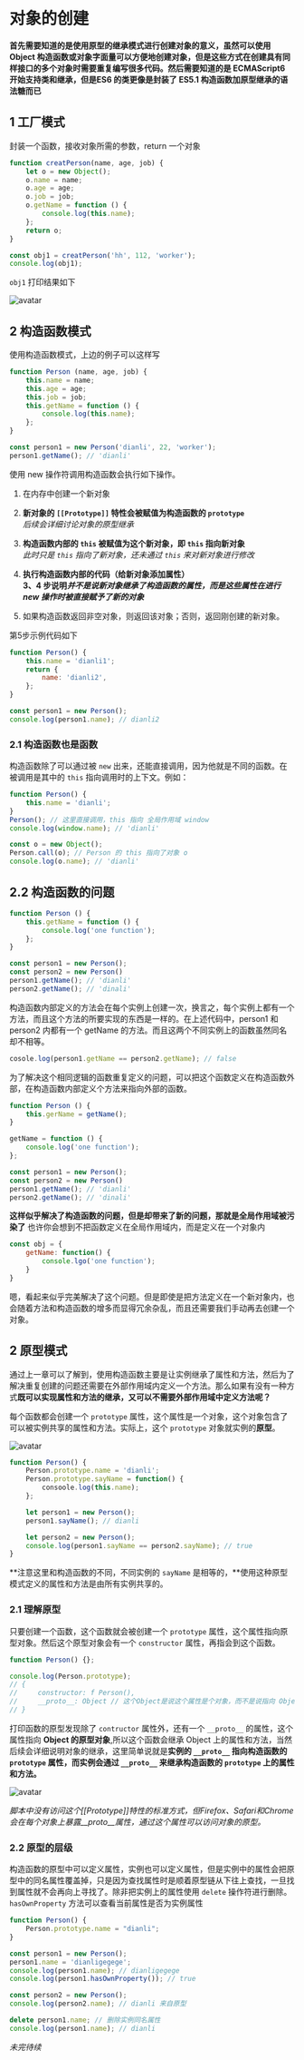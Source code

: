 # 对象的创建

**首先需要知道的是使用原型的继承模式进行创建对象的意义，虽然可以使用 Object 构造函数或对象字面量可以方便地创建对象，但是这些方式在创建具有同样接口的多个对象时需要重复编写很多代码。然后需要知道的是 ECMAScript6 开始支持类和继承，但是ES6 的类更像是封装了 ES5.1 构造函数加原型继承的语法糖而已**

## 1 工厂模式

封装一个函数，接收对象所需的参数，return 一个对象

```js
function creatPerson(name, age, job) {
    let o = new Object();
    o.name = name;
    o.age = age;
    o.job = job;
    o.getName = function () {
        console.log(this.name);
    };
    return o;
}

const obj1 = creatPerson('hh', 112, 'worker');
console.log(obj1);
```

`obj1` 打印结果如下

![avatar](../img/new/obj.png)

## 2 构造函数模式

使用构造函数模式，上边的例子可以这样写

```js
function Person (name, age, job) {
    this.name = name;
    this.age = age;
    this.job = job;
    this.getName = function () {
        console.log(this.name);
    };
}

const person1 = new Person('dianli', 22, 'worker');
person1.getName(); // 'dianli'
```

使用 new 操作符调用构造函数会执行如下操作。

1. 在内存中创建一个新对象

2. **新对象的 `[[Prototype]]` 特性会被赋值为构造函数的 `prototype`**<br>
    *后续会详细讨论对象的原型继承*

3. **构造函数内部的 `this` 被赋值为这个新对象，即 `this` 指向新对象**<br>
    *此时只是 `this` 指向了新对象，还未通过 `this` 来对新对象进行修改*

4. **执行构造函数内部的代码（给新对象添加属性）**<br>
    **3、4 步说明*并不是说新对象继承了构造函数的属性，而是这些属性在进行 new 操作时被直接赋予了新的对象***

5. 如果构造函数返回非空对象，则返回该对象；否则，返回刚创建的新对象。

第5步示例代码如下

```js
function Person() {
    this.name = 'dianli1';
    return {
        name: 'dianli2',
    };
}

const person1 = new Person();
console.log(person1.name); // dianli2
```

### 2.1 构造函数也是函数

构造函数除了可以通过被 `new` 出来，还能直接调用，因为他就是不同的函数。在被调用是其中的 `this` 指向调用时的上下文。例如：

```js
function Person() {
    this.name = 'dianli';
}
Person(); // 这里直接调用，this 指向 全局作用域 window
console.log(window.name); // 'dianli'

const o = new Object();
Person.call(o); // Person 的 this 指向了对象 o
console.log(o.name); // 'dianli'
```

## 2.2 构造函数的问题

```js
function Person () {
    this.getName = function () {
        console.log('one function');
    };
}

const person1 = new Person();
const person2 = new Person()
person1.getName(); // 'dianli'
person2.getName(); // 'dinali'
```

构造函数内部定义的方法会在每个实例上创建一次，换言之，每个实例上都有一个方法，而且这个方法的所要实现的东西是一样的。在上述代码中，person1 和 person2 内都有一个 getName 的方法。而且这两个不同实例上的函数虽然同名却不相等。

```js
cosole.log(person1.getName == person2.getName); // false
```

为了解决这个相同逻辑的函数重复定义的问题，可以把这个函数定义在构造函数外部，在构造函数内部定义个方法来指向外部的函数。

```js
function Person () {
    this.gerName = getName();
}

getName = function () {
    console.log('one function');
};

const person1 = new Person();
const person2 = new Person()
person1.getName(); // 'dianli'
person2.getName(); // 'dinali'
```

**这样似乎解决了构造函数的问题，但是却带来了新的问题，那就是全局作用域被污染了**
也许你会想到不把函数定义在全局作用域内，而是定义在一个对象内

```js
const obj = {
    getName: function() {
        console.lgo('one function');
    }
}
```

嗯，看起来似乎完美解决了这个问题。但是即使是把方法定义在一个新对象内，也会随着方法和构造函数的增多而显得冗余杂乱，而且还需要我们手动再去创建一个对象。

## 2 原型模式

通过上一章可以了解到，使用构造函数主要是让实例继承了属性和方法，然后为了解决重复创建的问题还需要在外部作用域内定义一个方法。那么如果有没有一种方式**既可以实现属性和方法的继承，又可以不需要外部作用域中定义方法呢？**

每个函数都会创建一个 `prototype` 属性，这个属性是一个对象，这个对象包含了可以被实例共享的属性和方法。实际上，这个 `prototype` 对象就实例的**原型**。

![avatar](../img/new/prototype1.png)

```js
function Person() {
    Person.prototype.name = 'dianli';
    Person.prototype.sayName = function() {
        consoole.log(this.name);
    };

    let person1 = new Person();
    person1.sayName(); // dianli

    let person2 = new Person();
    console.log(person1.sayName == person2.sayName); // true
}
```

**注意这里和构造函数的不同，不同实例的 `sayName` 是相等的，**使用这种原型模式定义的属性和方法是由所有实例共享的。

### 2.1 理解原型

只要创建一个函数，这个函数就会被创建一个 `prototype` 属性，这个属性指向原型对象。然后这个原型对象会有一个 `constructor` 属性，再指会到这个函数。

```js
function Person() {};

console.log(Person.prototype);
// {
//     constructor: f Person(),
//     __proto__: Object // 这个Object是说这个属性是个对象，而不是说指向 Object
// }
```

打印函数的原型发现除了 `contructor` 属性外，还有一个 `__proto__` 的属性，这个属性指向 **Object 的原型对象**,所以这个函数会继承 Object 上的属性和方法，当然后续会详细说明对象的继承，这里简单说就是**实例的 `__proto__` 指向构造函数的 `prototype` 属性，而实例会通过 `__proto__` 来继承构造函数的 `prototype` 上的属性和方法。**

![avatar](../img/new/prototype2.png)

*脚本中没有访问这个[[Prototype]]特性的标准方式，但Firefox、Safari和Chrome会在每个对象上暴露__proto__属性，通过这个属性可以访问对象的原型。*

### 2.2 原型的层级

构造函数的原型中可以定义属性，实例也可以定义属性，但是实例中的属性会把原型中的同名属性覆盖掉，只是因为查找属性时是顺着原型链从下往上查找，一旦找到属性就不会再向上寻找了。除非把实例上的属性使用 `delete` 操作符进行删除。
`hasOwnProperty` 方法可以查看当前属性是否为实例属性

```js
function Person() {
    Person.prototype.name = "dianli";
}

const person1 = new Person();
person1.name = 'dianligegege';
console.log(person1.name); // dianligegege
console.log(person1.hasOwnProperty()); // true

const person2 = new Person();
console.log(person2.name); // dianli 来自原型

delete person1.name; // 删除实例同名属性
console.log(person1.name); // dianli
```

*未完待续*
